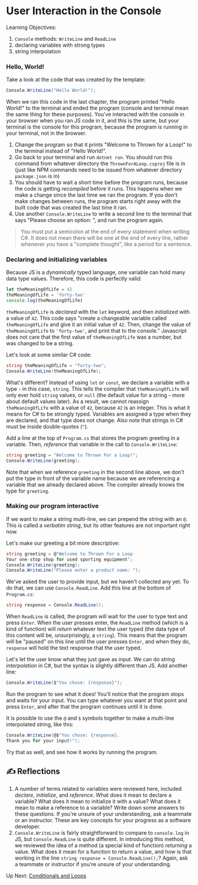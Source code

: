 # User Interaction in the Console

Learning Objectives:
1. `Console` methods: `WriteLine` and `ReadLine`
1. declaring variables with strong types
1. string interpolation
### Hello, World!
Take a look at the code that was created by the template:

``` csharp
Console.WriteLine("Hello World!");
```
When we ran this code in the last chapter, the program printed "Hello World!" to the terminal and ended the program (console and terminal mean the same thing for these purposes). You've interacted with the console in your browser when you ran JS code in it, and this is the same, but your terminal is the console for this program, because the program is running in your terminal, not in the browser. 

1. Change the program so that it prints "Welcome to Thrown for a Loop!" to the terminal instead of "Hello World!". 
1. Go back to your terminal and run `dotnet run`.  You should run this command from whatever directory the `ThrownForALoop.csproj` file is in (just like NPM commands need to be issued from whatever directory `package.json` is in)
1. You should have to wait a short time before the program runs, because the code is getting _recompiled_ before it runs. This happens when we make a change since the last time we ran the program. If you don't make changes between runs, the program starts right away with the built code that was created the last time it ran. 
1. Use another `Console.WriteLine` to write a second line to the terminal that says "Please choose an option: ", and run the program again. 

> You must put a semicolon at the end of every statement when writing C#. It does not mean there will be one at the end of every line, rather whenever you have a "complete thought", like a period for a sentence. 

### Declaring and initializing variables
Because JS is a _dynamically_ typed language, one variable can hold many data type values. Therefore, this code is perfectly valid:
``` javascript
let theMeaningOfLife = 42
theMeaningOfLife = 'forty-two'
console.log(theMeaningOfLife)
```
`theMeaningOfLife` is _declared_ with the `let` keyword, and then _initialized_ with a value of `42`. This code says "create a changeable variable called `theMeaningOfLife` and give it an initial value of `42`. Then, change the value of `theMeaningOfLife` to `'forty-two'`, and print that to the console." Javascript does not care that the first value of `theMeaningOfLife` was a number, but was changed to be a string. 
<br>

Let's look at some similar C# code:
``` csharp
string theMeaningOfLife = "forty-two";
Console.WriteLine(theMeaningOfLife);
```
What's different? Instead of using `let` or `const`, we declare a variable with a type - in this case, `string`. This tells the compiler that `theMeaningOfLife` will only ever hold `string` values, or `null` (the default value for a string - more about default values later). As a result, we cannot reassign `theMeaningOfLife` with a value of `42`, because `42` is an integer. This is what it means for C# to be strongly typed. Variables are assigned a type when they are declared, and that type does not change. Also note that strings in C# must be inside double-quotes (`"`).

Add a line at the top of `Program.cs` that stores the program greeting in a variable. Then, _reference_ that variable in the call to `Console.WriteLine`:
```csharp
string greeting = "Welcome to Thrown For a Loop!";
Console.WriteLine(greeting);
```

Note that when we reference `greeting` in the second line above, we don't put the type in front of the variable name because we are referencing a variable that we already declared above. The compiler already knows the type for `greeting`. 

### Making our program interactive
If we want to make a string multi-line, we can prepend the string with an `@`. This is called a _verbatim string_, but its other features are not important right now.

Let's make our greeting a bit more descriptive:
```csharp
string greeting = @"Welcome to Thrown For a Loop
Your one-stop shop for used sporting equipment";
Console.WriteLine(greeting);
Console.WriteLine("Please enter a product name: ");
```
We've asked the user to provide input, but we haven't collected any yet. To do that, we can use `Console.ReadLine`. Add this line at the bottom of `Program.cs`:

```csharp
string response = Console.ReadLine();
```
When `ReadLine` is called, the program will wait for the user to type text and press `Enter`. When the user presses enter, the `ReadLine` method (which is a kind of function) will _return_ whatever text the user typed (the data type of this content will be, unsurprisingly, a `string`). This means that the program will be "paused" on this line until the user presses `Enter`, and when they do, `response` will hold the text response that the user typed. 

Let's let the user know what they just gave as input. We can do _string interpolation_ in C#, but the syntax is slightly different than JS. Add another line:

```csharp
Console.WriteLine($"You chose: {response}");
```
Run the program to see what it does! You'll notice that the program stops and waits for your input. You can type whatever you want at that point and press `Enter`, and after that the program continues until it is done. 

It is possible to use the `@` and `$` symbols together to make a multi-line interpolated string, like this:

```csharp
Console.WriteLine(@$"You chose: {response}. 
Thank you for your input!");
```

Try that as well, and see how it works by running the program.  

## ✍️ Reflections
1. A number of terms related to variables were reviewed here, included _declare_, _initialize_, and _reference_. What does it mean to declare a variable? What does it mean to initialize it with a value? What does it mean to make a reference to a variable? Write down some answers to these questions. If you're unsure of your understanding, ask a teammate or an instructor. These are key concepts for your progress as a software developer. 
1. `Console.WriteLine` is fairly straightforward to compare to `console.log` in JS, but `Console.ReadLine` is quite different. In introducing this method, we reviewed the idea of a method (a special kind of function) _returning_ a value. What does it mean for a function to return a value, and how is that working in the line  `string response = Console.ReadLine();`? Again, ask a teammate or instructor if you're unsure of your understanding. 

Up Next: [Conditionals and Loops](./conditionals-and-loops.md)
